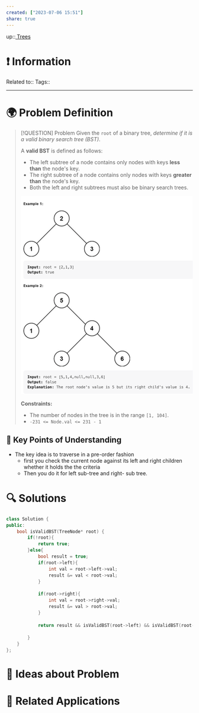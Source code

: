 ```yaml
---
created: ["2023-07-06 15:51"]
share: true
---
```


up::[ Trees](NeetCode%20Index.md#^27a48d)

# ❗ Information
Related to:: 
Tags:: 

___
# 🌍 Problem Definition

> [!QUESTION] Problem
> Given the `root` of a binary tree, _determine if it is a valid binary search tree (BST)_.
> 
> A **valid BST** is defined as follows:
> 
> - The left subtree of a node contains only nodes with keys **less than** the node's key.
> - The right subtree of a node contains only nodes with keys **greater than** the node's key.
> - Both the left and right subtrees must also be binary search trees.
> 
> ![500](./40-referenceVAULTS/Resource%20Library/Images/Pasted%20image%2020230706155251.png)
> 
> **Constraints:**
> 
> - The number of nodes in the tree is in the range `[1, 104]`.
> - `-231 <= Node.val <= 231 - 1`



## 🔑 **Key Points of Understanding**
- The key idea is to traverse in a pre-order fashion
	- first you check the current node against its left and right children whether it holds the the criteria
	- Then you do it for left sub-tree and right- sub tree.
# 🔍 Solutions

```C++
class Solution {  
public:  
    bool isValidBST(TreeNode* root) {  
        if(!root){  
            return true;  
        }else{  
            bool result = true;  
            if(root->left){  
                int val = root->left->val;  
                result &= val < root->val;  
            }  
  
            if(root->right){  
                int val = root->right->val;  
                result &= val > root->val;  
            }  
  
            return result && isValidBST(root->left) && isValidBST(root->right);  
  
        }  
    }  
};
```

# 🧠 Ideas about Problem

# 🔗 Related Applications

